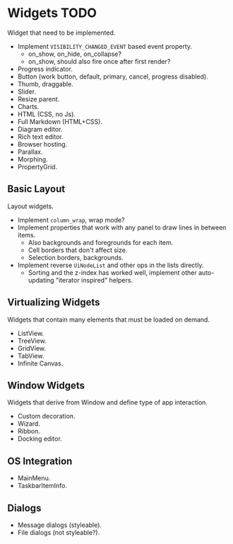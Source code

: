 # Widgets TODO

Widget that need to be implemented.

* Implement `VISIBILITY_CHANGED_EVENT` based event property.
  - on_show, on_hide, on_collapse?
  - on_show, should also fire once after first render?
* Progress indicator.
* Button (work button, default, primary, cancel, progress disabled).
* Thumb, draggable.
* Slider.
* Resize parent.
* Charts.
* HTML (CSS, no Js).
* Full Markdown (HTML+CSS).
* Diagram editor.
* Rich text editor.
* Browser hosting.
* Parallax.
* Morphing.
* PropertyGrid.

## Basic Layout

Layout widgets.

* Implement `column_wrap`, wrap mode?
* Implement properties that work with any panel to draw lines in between items.
  - Also backgrounds and foregrounds for each item.
  - Cell borders that don't affect size.
  - Selection borders, backgrounds.
* Implement reverse `UiNodeList` and other ops in the lists directly.
  - Sorting and the z-index has worked well, implement other auto-updating "iterator inspired" helpers.

## Virtualizing Widgets

Widgets that contain many elements that must be loaded on demand.

* ListView.
* TreeView.
* GridView.
* TabView.
* Infinite Canvas.

## Window Widgets

Widgets that derive from Window and define type of app interaction.

* Custom decoration.
* Wizard.
* Ribbon.
* Docking editor.

## OS Integration

* MainMenu.
* TaskbarItemInfo.

## Dialogs

* Message dialogs (styleable).
* File dialogs (not styleable?).
